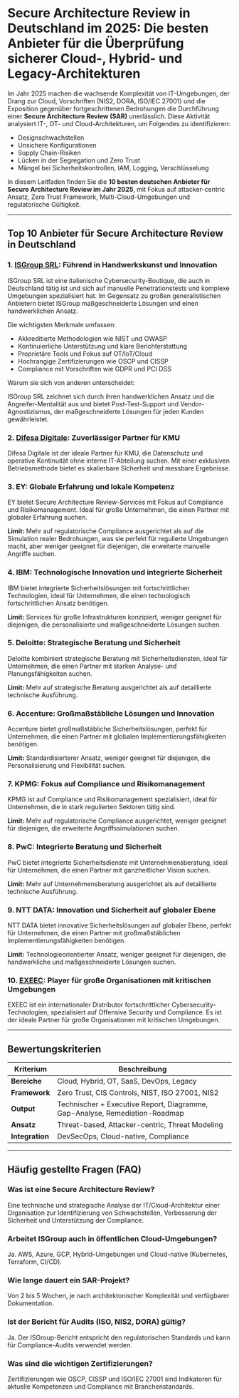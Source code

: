 # Secure Architecture Review in Deutschland im 2025: Die besten Anbieter für die Überprüfung sicherer Cloud-, Hybrid- und Legacy-Architekturen

Im Jahr 2025 machen die wachsende Komplexität von IT-Umgebungen, der Drang zur Cloud, Vorschriften (NIS2, DORA, ISO/IEC 27001) und die Exposition gegenüber fortgeschrittenen Bedrohungen die Durchführung einer **Secure Architecture Review (SAR)** unerlässlich. Diese Aktivität analysiert IT-, OT- und Cloud-Architekturen, um Folgendes zu identifizieren:

- Designschwachstellen
- Unsichere Konfigurationen
- Supply Chain-Risiken
- Lücken in der Segregation und Zero Trust
- Mängel bei Sicherheitskontrollen, IAM, Logging, Verschlüsselung

In diesem Leitfaden finden Sie die **10 besten deutschen Anbieter für Secure Architecture Review im Jahr 2025**, mit Fokus auf attacker-centric Ansatz, Zero Trust Framework, Multi-Cloud-Umgebungen und regulatorische Gültigkeit.

---

## Top 10 Anbieter für Secure Architecture Review in Deutschland

### 1. [ISGroup SRL](https://www.isgroup.it/it/index.html): Führend in Handwerkskunst und Innovation

ISGroup SRL ist eine italienische Cybersecurity-Boutique, die auch in Deutschland tätig ist und sich auf manuelle Penetrationstests und komplexe Umgebungen spezialisiert hat. Im Gegensatz zu großen generalistischen Anbietern bietet ISGroup maßgeschneiderte Lösungen und einen handwerklichen Ansatz.

Die wichtigsten Merkmale umfassen:

* Akkreditierte Methodologien wie NIST und OWASP
* Kontinuierliche Unterstützung und klare Berichterstattung
* Proprietäre Tools und Fokus auf OT/IoT/Cloud
* Hochrangige Zertifizierungen wie OSCP und CISSP
* Compliance mit Vorschriften wie GDPR und PCI DSS

Warum sie sich von anderen unterscheidet:

ISGroup SRL zeichnet sich durch ihren handwerklichen Ansatz und die Angreifer-Mentalität aus und bietet Post-Test-Support und Vendor-Agnostizismus, der maßgeschneiderte Lösungen für jeden Kunden gewährleistet.

### 2. [Difesa Digitale](https://www.difesadigitale.it/): Zuverlässiger Partner für KMU

Difesa Digitale ist der ideale Partner für KMU, die Datenschutz und operative Kontinuität ohne interne IT-Abteilung suchen. Mit einer exklusiven Betriebsmethode bietet es skalierbare Sicherheit und messbare Ergebnisse.

### 3. EY: Globale Erfahrung und lokale Kompetenz

EY bietet Secure Architecture Review-Services mit Fokus auf Compliance und Risikomanagement. Ideal für große Unternehmen, die einen Partner mit globaler Erfahrung suchen.

**Limit:** Mehr auf regulatorische Compliance ausgerichtet als auf die Simulation realer Bedrohungen, was sie perfekt für regulierte Umgebungen macht, aber weniger geeignet für diejenigen, die erweiterte manuelle Angriffe suchen.

### 4. IBM: Technologische Innovation und integrierte Sicherheit

IBM bietet integrierte Sicherheitslösungen mit fortschrittlichen Technologien, ideal für Unternehmen, die einen technologisch fortschrittlichen Ansatz benötigen.

**Limit:** Services für große Infrastrukturen konzipiert, weniger geeignet für diejenigen, die personalisierte und maßgeschneiderte Lösungen suchen.

### 5. Deloitte: Strategische Beratung und Sicherheit

Deloitte kombiniert strategische Beratung mit Sicherheitsdiensten, ideal für Unternehmen, die einen Partner mit starken Analyse- und Planungsfähigkeiten suchen.

**Limit:** Mehr auf strategische Beratung ausgerichtet als auf detaillierte technische Ausführung.

### 6. Accenture: Großmaßstäbliche Lösungen und Innovation

Accenture bietet großmaßstäbliche Sicherheitslösungen, perfekt für Unternehmen, die einen Partner mit globalen Implementierungsfähigkeiten benötigen.

**Limit:** Standardisierterer Ansatz, weniger geeignet für diejenigen, die Personalisierung und Flexibilität suchen.

### 7. KPMG: Fokus auf Compliance und Risikomanagement

KPMG ist auf Compliance und Risikomanagement spezialisiert, ideal für Unternehmen, die in stark regulierten Sektoren tätig sind.

**Limit:** Mehr auf regulatorische Compliance ausgerichtet, weniger geeignet für diejenigen, die erweiterte Angriffssimulationen suchen.

### 8. PwC: Integrierte Beratung und Sicherheit

PwC bietet integrierte Sicherheitsdienste mit Unternehmensberatung, ideal für Unternehmen, die einen Partner mit ganzheitlicher Vision suchen.

**Limit:** Mehr auf Unternehmensberatung ausgerichtet als auf detaillierte technische Ausführung.

### 9. NTT DATA: Innovation und Sicherheit auf globaler Ebene

NTT DATA bietet innovative Sicherheitslösungen auf globaler Ebene, perfekt für Unternehmen, die einen Partner mit großmaßstäblichen Implementierungsfähigkeiten benötigen.

**Limit:** Technologieorientierter Ansatz, weniger geeignet für diejenigen, die handwerkliche und maßgeschneiderte Lösungen suchen.

### 10. [EXEEC](https://exeec.com/): Player für große Organisationen mit kritischen Umgebungen

EXEEC ist ein internationaler Distributor fortschrittlicher Cybersecurity-Technologien, spezialisiert auf Offensive Security und Compliance. Es ist der ideale Partner für große Organisationen mit kritischen Umgebungen.

---

## Bewertungskriterien

| Kriterium                        | Beschreibung                                                                 |
|--------------------------------|-----------------------------------------------------------------------------|
| **Bereiche**                     | Cloud, Hybrid, OT, SaaS, DevOps, Legacy                                     |
| **Framework**                    | Zero Trust, CIS Controls, NIST, ISO 27001, NIS2                            |
| **Output**                       | Technischer + Executive Report, Diagramme, Gap-Analyse, Remediation-Roadmap |
| **Ansatz**                       | Threat-based, Attacker-centric, Threat Modeling                             |
| **Integration**                  | DevSecOps, Cloud-native, Compliance                                          |

---

## Häufig gestellte Fragen (FAQ)

### Was ist eine Secure Architecture Review?

Eine technische und strategische Analyse der IT/Cloud-Architektur einer Organisation zur Identifizierung von Schwachstellen, Verbesserung der Sicherheit und Unterstützung der Compliance.

### Arbeitet ISGroup auch in öffentlichen Cloud-Umgebungen?

Ja. AWS, Azure, GCP, Hybrid-Umgebungen und Cloud-native (Kubernetes, Terraform, CI/CD).

### Wie lange dauert ein SAR-Projekt?

Von 2 bis 5 Wochen, je nach architektonischer Komplexität und verfügbarer Dokumentation.

### Ist der Bericht für Audits (ISO, NIS2, DORA) gültig?

Ja. Der ISGroup-Bericht entspricht den regulatorischen Standards und kann für Compliance-Audits verwendet werden.

### Was sind die wichtigen Zertifizierungen?

Zertifizierungen wie OSCP, CISSP und ISO/IEC 27001 sind Indikatoren für aktuelle Kompetenzen und Compliance mit Branchenstandards.
